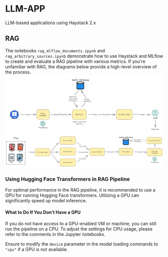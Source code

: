 # LLM-APP
LLM-based applications using Haystack 2.x

## RAG
The notebooks `rag_mlflow_documents.ipynb` and `rag_arbitrary_sources.ipynb` demonstrate how to use Haystack and MLflow to create and evaluate a RAG pipeline with various metrics. If you're unfamiliar with RAG, the diagrams below provide a high-level overview of the process.
![RAG Pipeline Diagram](./diagrams/rag_pipeline.png "A high-level overview of the RAG pipeline process")
![Vector Database Diagram](./diagrams/create_vector_database.png "A high level overview of creating a vector database")
### Using Hugging Face Transformers in RAG Pipeline

For optimal performance in the RAG pipeline, it is recommended to use a GPU for running Hugging Face transformers. Utilizing a GPU can significantly speed up model inference.

#### What to Do If You Don’t Have a GPU

If you do not have access to a GPU-enabled VM or machine, you can still run the pipeline on a CPU. To adjust the settings for CPU usage, please refer to the comments in the Jupyter notebooks.

Ensure to modify the `device` parameter in the model loading commands to `"cpu"` if a GPU is not available.
